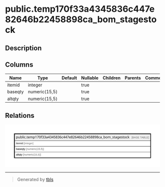 # public.temp170f33a4345836c447e82646b22458898ca_bom_stagestock

## Description

## Columns

| Name | Type | Default | Nullable | Children | Parents | Comment |
| ---- | ---- | ------- | -------- | -------- | ------- | ------- |
| itemid | integer |  | true |  |  |  |
| baseqty | numeric(15,5) |  | true |  |  |  |
| altqty | numeric(15,5) |  | true |  |  |  |

## Relations

![er](public.temp170f33a4345836c447e82646b22458898ca_bom_stagestock.svg)

---

> Generated by [tbls](https://github.com/k1LoW/tbls)
